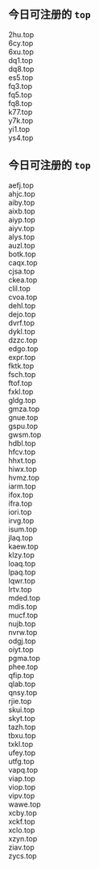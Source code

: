 
## 今日可注册的 `top`
>
2hu.top   
6cy.top   
6xu.top   
dq1.top   
dq8.top   
es5.top   
fq3.top   
fq5.top   
fq8.top   
k77.top   
y7k.top   
yi1.top   
ys4.top   


## 今日可注册的 `top`
>
aefj.top   
ahjc.top   
aiby.top   
aixb.top   
aiyp.top   
aiyv.top   
alys.top   
auzl.top   
botk.top   
caqx.top   
cjsa.top   
ckea.top   
clil.top   
cvoa.top   
dehl.top   
dejo.top   
dvrf.top   
dykl.top   
dzzc.top   
edgo.top   
expr.top   
fktk.top   
fsch.top   
ftof.top   
fxkl.top   
gldg.top   
gmza.top   
gnue.top   
gspu.top   
gwsm.top   
hdbl.top   
hfcv.top   
hhxt.top   
hiwx.top   
hvmz.top   
iarm.top   
ifox.top   
ifra.top   
iori.top   
irvg.top   
isum.top   
jlaq.top   
kaew.top   
klzy.top   
loaq.top   
lpaq.top   
lqwr.top   
lrtv.top   
mded.top   
mdis.top   
mucf.top   
nujb.top   
nvrw.top   
odgj.top   
oiyt.top   
pgma.top   
phee.top   
qfip.top   
qlab.top   
qnsy.top   
rjie.top   
skui.top   
skyt.top   
tazh.top   
tbxu.top   
txkl.top   
ufey.top   
utfg.top   
vapq.top   
viap.top   
viop.top   
vipv.top   
wawe.top   
xcby.top   
xckf.top   
xclo.top   
xzyn.top   
ziav.top   
zycs.top   


